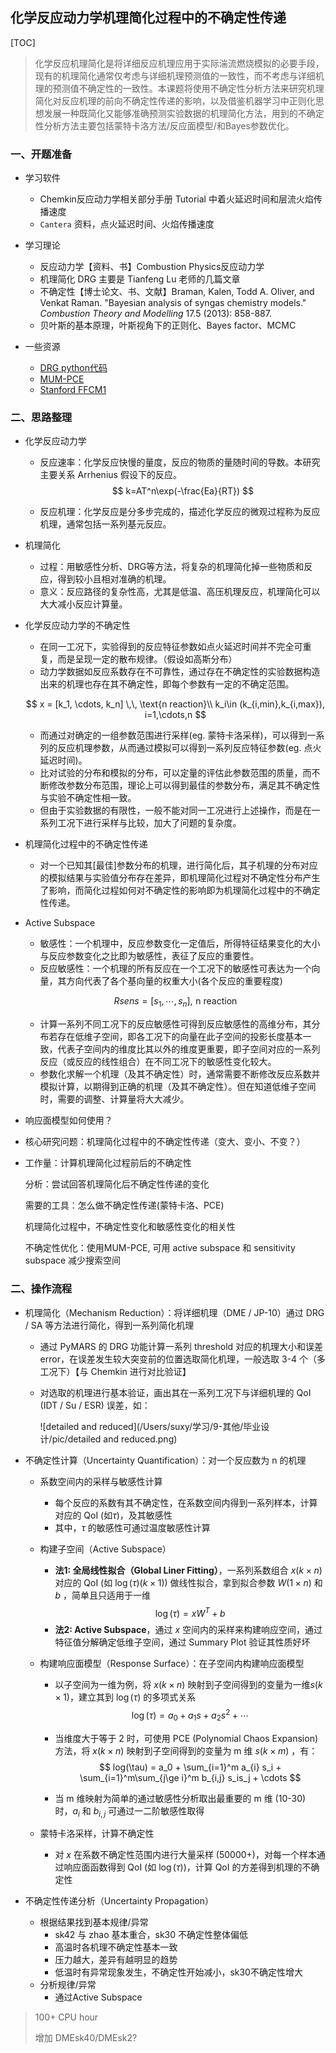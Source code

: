 ## 化学反应动力学机理简化过程中的不确定性传递

[TOC]

> ​	化学反应机理简化是将详细反应机理应用于实际湍流燃烧模拟的必要手段，现有的机理简化通常仅考虑与详细机理预测值的一致性，而不考虑与详细机理的预测值不确定性的一致性。本课题将使用不确定性分析方法来研究机理简化对反应机理的前向不确定性传递的影响，以及借鉴机器学习中正则化思想发展一种既简化又能够准确预测实验数据的机理简化方法，用到的不确定性分析方法主要包括蒙特卡洛方法/反应面模型/和Bayes参数优化。

### 一、开题准备

+ 学习软件
  + Chemkin反应动力学相关部分手册 Tutorial 中着火延迟时间和层流火焰传播速度
  + `Cantera` 资料，点火延迟时间、火焰传播速度

+ 学习理论
  + 反应动力学【资料、书】Combustion Physics反应动力学
  + 机理简化 DRG 主要是 Tianfeng Lu 老师的几篇文章
  + 不确定性【博士论文、书、文献】Braman, Kalen, Todd A. Oliver, and Venkat Raman. "Bayesian analysis of syngas chemistry models." *Combustion Theory and Modelling* 17.5 (2013): 858-887.
  + 贝叶斯的基本原理，叶斯视角下的正则化、Bayes factor、MCMC

+ 一些资源
  + [DRG python代码](https://github.com/Niemeyer-Research-Group/pyMARS)
  + [MUM-PCE](https://github.com/usnistgov/mumpce_py)
  + [Stanford FFCM1](https://web.stanford.edu/group/haiwanglab/FFCM1/pages/trialrates.html)

### 二、思路整理

+ 化学反应动力学

  + 反应速率：化学反应快慢的量度，反应的物质的量随时间的导数。本研究主要关系 Arrhenius 假设下的反应。
  $$
  k=AT^n\exp(-\frac{Ea}{RT})
  $$

  + 反应机理：化学反应是分多步完成的，描述化学反应的微观过程称为反应机理，通常包括一系列基元反应。

+ 机理简化

  + 过程：用敏感性分析、DRG等方法，将复杂的机理简化掉一些物质和反应，得到较小且相对准确的机理。
  + 意义：反应路径的复杂性高，尤其是低温、高压机理反应，机理简化可以大大减小反应计算量。

+ 化学反应动力学的不确定性

  + 在同一工况下，实验得到的反应特征参数如点火延迟时间并不完全可重复，而是呈现一定的散布规律。（假设如高斯分布）
  + 动力学数据如反应系数存在不可靠性，通过存在不确定性的实验数据构造出来的机理也存在其不确定性，即每个参数有一定的不确定范围。

  $$
  x = [k_1, \cdots, k_n] \,\,  \text{n reaction}\\
  k_i\in (k_{i,min},k_{i,max}), i=1,\cdots,n
  $$

  + 而通过对确定的一组参数范围进行采样(eg. 蒙特卡洛采样)，可以得到一系列的反应机理参数，从而通过模拟可以得到一系列反应特征参数(eg. 点火延迟时间)。
  + 比对试验的分布和模拟的分布，可以定量的评估此参数范围的质量，而不断修改参数分布范围，理论上可以得到最佳的参数分布，满足其不确定性与实验不确定性相一致。
  + 但由于实验数据的有限性，一般不能对同一工况进行上述操作，而是在一系列工况下进行采样与比较，加大了问题的复杂度。

+ 机理简化过程中的不确定性传递

  + 对一个已知其[最佳]参数分布的机理，进行简化后，其子机理的分布对应的模拟结果与实验值分布存在差异，即机理简化过程对不确定性分布产生了影响，而简化过程如何对不确定性的影响即为机理简化过程中的不确定性传递。

+ Active Subspace

  + 敏感性：一个机理中，反应参数变化一定值后，所得特征结果变化的大小与反应参数变化之比即为敏感性，表征了反应的重要性。
  + 反应敏感性：一个机理的所有反应在一个工况下的敏感性可表达为一个向量，其方向代表了各个基向量的权重大小(各个反应的重要程度)

  $$
  Rsens = [s_1, \cdots, s_n], \,\, \text{n reaction}
  $$

  + 计算一系列不同工况下的反应敏感性可得到反应敏感性的高维分布，其分布若存在低维子空间，即各工况下的向量在此子空间的投影长度基本一致，代表子空间内的维度比其以外的维度更重要，即子空间对应的一系列反应（或反应的线性组合）在不同工况下的敏感性变化较大。
  + 参数化求解一个机理（及其不确定性）时，通常需要不断修改反应系数并模拟计算，以期得到正确的机理（及其不确定性）。但在知道低维子空间时，需要的调整、计算量将大大减少。

+ 响应面模型如何使用？

+ 核心研究问题：机理简化过程中的不确定性传递（变大、变小、不变？）

+ 工作量：计算机理简化过程前后的不确定性

  分析：尝试回答机理简化后不确定性传递的变化

  需要的工具：怎么做不确定性传递(蒙特卡洛、PCE)

  机理简化过程中，不确定性变化和敏感性变化的相关性

  不确定性优化：使用MUM-PCE, 可用 active subspace 和 sensitivity subspace 减少搜索空间



### 二、操作流程

+ 机理简化（Mechanism Reduction）：将详细机理（DME / JP-10）通过 DRG / SA 等方法进行简化，得到一系列简化机理

  + 通过 PyMARS 的 DRG 功能计算一系列 threshold 对应的机理大小和误差error，在误差发生较大突变前的位置选取简化机理，一般选取 3-4 个（多工况下）【与 Chemkin 进行对比验证】

  + 对选取的机理进行基本验证，画出其在一系列工况下与详细机理的 QoI (IDT / Su / ESR) 误差，如：

    ![detailed and reduced](/Users/suxy/学习/9-其他/毕业设计/pic/detailed and reduced.png)

+ 不确定性计算（Uncertainty Quantification）：对一个反应数为 n 的机理

  + 系数空间内的采样与敏感性计算

    + 每个反应的系数有其不确定性，在系数空间内得到一系列样本，计算对应的 QoI (如$\tau$)，及其敏感性
    + 其中，$\tau$ 的敏感性可通过温度敏感性计算

  + 构建子空间（Active Subspace）

    + **法1: 全局线性拟合（Global Liner Fitting）**，一系列系数组合 $x (k \times n)$ 对应的 QoI (如 $\log(\tau) (k\times 1)$) 做线性拟合，拿到拟合参数 $W (1\times n)$ 和 $b$ ，简单且只适用于一维
      $$
      \log(\tau)=xW^T+b
      $$

    - **法2: Active Subspace**，通过 $x$ 空间内的采样来构建响应空间，通过特征值分解确定低维子空间，通过 Summary Plot 验证其性质好坏

  + 构建响应面模型（Response Surface）：在子空间内构建响应面模型

    + 以子空间为一维为例，将 $x (k \times n)$ 映射到子空间得到的变量为一维$s (k \times 1)$，建立其到 $\log(\tau)$  的多项式关系
      $$
      \log(\tau) = a_0 + a_1s + a_2 s^2 + \cdots
      $$

    + 当维度大于等于 2 时，可使用 PCE (Polynomial Chaos Expansion) 方法，将 $x (k \times n)$ 映射到子空间得到的变量为 m 维 $s (k \times m)$ ，有：
      $$
      log(\tau) = a_0 + \sum_{i=1}^m a_{i} s_i + \sum_{i=1}^m\sum_{j\ge i}^m b_{i,j} s_is_j + \cdots
      $$

    + 当 m 维映射为简单的通过敏感性分析取出最重要的 m 维 (10-30) 时，$a_i$ 和 $b_{i,j}$ 可通过一二阶敏感性取得

  + 蒙特卡洛采样，计算不确定性

    + 对 $x$ 在系数不确定性范围内进行大量采样 (50000+)，对每一个样本通过响应面函数得到 QoI (如 $\log (\tau)$)，计算 QoI 的方差得到机理的不确定性

+ 不确定性传递分析（Uncertainty Propagation）

  + 根据结果找到基本规律/异常
    + sk42 与 zhao 基本重合，sk30 不确定性整体偏低
    + 高温时各机理不确定性基本一致
    + 压力越大，差异有越明显的趋势
    + 低温时有异常现象发生，不确定性开始减小，sk30不确定性增大
  + 分析规律/异常
    + 通过Active Subspace



> 100+ CPU hour
>
> 增加 DMEsk40/DMEsk2?
>
> 